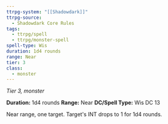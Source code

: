 ```yaml
---
ttrpg-system: "[[Shadowdark]]"
ttrpg-source:
  - Shadowdark Core Rules
tags:
  - ttrpg/spell
  - ttrpg/monster-spell
spell-type: Wis
duration: 1d4 rounds
range: Near
tier: 3
class:
  - monster
---
```

*Tier 3, monster*

**Duration:** 1d4 rounds
**Range:** Near
**DC/Spell Type:** Wis DC 13

Near range, one target. Target's INT drops to 1 for 1d4 rounds. 

